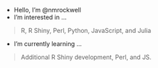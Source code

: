 - Hello, I’m @nmrockwell
- I’m interested in ...
> R, R Shiny, Perl, Python, JavaScript, and Julia
- I’m currently learning ...
> Additional R Shiny development, Perl, and JS. 
